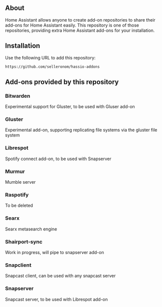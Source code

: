 ## About

Home Assistant allows anyone to create add-on repositories to share their
add-ons for Home Assistant easily. This repository is one of those repositories,
providing extra Home Assistant add-ons for your installation.

## Installation

Use the following URL to add this repository:

```txt
https://github.com/selleronom/hassio-addons
```

## Add-ons provided by this repository

### Bitwarden

Experimental support for Gluster, to be used with Gluser add-on

### Gluster

Experimental add-on, supporting replicating file systems via the gluster file system

### Librespot

Spotify connect add-on, to be used with Snapserver

### Murmur

Mumble server

### Raspotify

To be deleted

### Searx

Searx metasearch engine

### Shairport-sync

Work in progress, will pipe to snapserver add-on

### Snapclient

Snapcast client, can be used with any snapcast server

### Snapserver

Snapcast server, to be used with Librespot add-on
